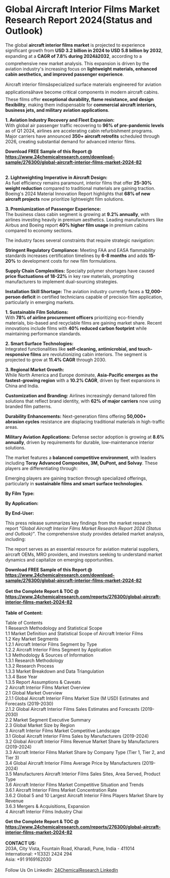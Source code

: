 <h1>Global Aircraft Interior Films Market Research Report 2024(Status and Outlook)</h1><p>The global <strong>aircraft interior films market</strong> is projected to experience significant growth from <strong>USD 3.2 billion in 2024 to USD 5.8 billion by 2032</strong>, expanding at a <strong>CAGR of 7.8% during 2024â2032</strong>, according to a comprehensive new market analysis. This expansion is driven by the aviation industry's increasing focus on <strong>lightweight materials, enhanced cabin aesthetics, and improved passenger experience</strong>.</p><p>Aircraft interior filmsâspecialized surface materials engineered for aviation applicationsâhave become critical components in modern aircraft cabins. These films offer <strong>exceptional durability, flame resistance, and design flexibility</strong>, making them indispensable for <strong>commercial aircraft interiors, business jets, and military aviation applications</strong>.</p><p><strong>1. Aviation Industry Recovery and Fleet Expansion:</strong><br>
With global air passenger traffic recovering to <strong>96% of pre-pandemic levels</strong> as of Q1 2024, airlines are accelerating cabin refurbishment programs. Major carriers have announced <strong>350+ aircraft retrofits</strong> scheduled through 2026, creating substantial demand for advanced interior films.</p><div><b>Download FREE Sample of this Report @ 
            <a href="https://www.24chemicalresearch.com/download-sample/276300/global-aircraft-interior-films-market-2024-82">
            https://www.24chemicalresearch.com/download-sample/276300/global-aircraft-interior-films-market-2024-82</a></b></div><br><p><strong>2. Lightweighting Imperative in Aircraft Design:</strong><br>
As fuel efficiency remains paramount, interior films that offer <strong>25-30% weight reduction</strong> compared to traditional materials are gaining traction. Boeing's 2024 Material Innovation Report highlights that <strong>68% of new aircraft projects</strong> now prioritize lightweight film solutions.</p><p><strong>3. Premiumization of Passenger Experience:</strong><br>
The business class cabin segment is growing at <strong>9.2% annually</strong>, with airlines investing heavily in premium aesthetics. Leading manufacturers like Airbus and Boeing report <strong>40% higher film usage</strong> in premium cabins compared to economy sections.</p><p>The industry faces several constraints that require strategic navigation:</p><p><strong>Stringent Regulatory Compliance:</strong> Meeting FAA and EASA flammability standards increases certification timelines by <strong>6-8 months</strong> and adds <strong>15-20%</strong> to development costs for new film formulations.</p><p><strong>Supply Chain Complexities:</strong> Specialty polymer shortages have caused <strong>price fluctuations of 18-22%</strong> in key raw materials, prompting manufacturers to implement dual-sourcing strategies.</p><p><strong>Installation Skill Shortage:</strong> The aviation industry currently faces a <strong>12,000-person deficit</strong> in certified technicians capable of precision film application, particularly in emerging markets.</p><p><strong>1. Sustainable Film Solutions:</strong><br>
With <strong>78% of airline procurement officers</strong> prioritizing eco-friendly materials, bio-based and recyclable films are gaining market share. Recent innovations include films with <strong>40% reduced carbon footprint</strong> while maintaining performance standards.</p><p><strong>2. Smart Surface Technologies:</strong><br>
Integrated functionalities like <strong>self-cleaning, antimicrobial, and touch-responsive films</strong> are revolutionizing cabin interiors. The segment is projected to grow at <strong>11.4% CAGR</strong> through 2030.</p><p><strong>3. Regional Market Growth:</strong><br>
While North America and Europe dominate, <strong>Asia-Pacific emerges as the fastest-growing region</strong> with a <strong>10.2% CAGR</strong>, driven by fleet expansions in China and India.</p><p><strong>Customization and Branding:</strong> Airlines increasingly demand tailored film solutions that reflect brand identity, with <strong>62% of major carriers</strong> now using branded film patterns.</p><p><strong>Durability Enhancements:</strong> Next-generation films offering <strong>50,000+ abrasion cycles</strong> resistance are displacing traditional materials in high-traffic areas.</p><p><strong>Military Aviation Applications:</strong> Defense sector adoption is growing at <strong>8.6% annually</strong>, driven by requirements for durable, low-maintenance interior solutions.</p><p>The market features a <strong>balanced competitive environment</strong>, with leaders including <strong>Toray Advanced Composites, 3M, DuPont, and Solvay</strong>. These players are differentiating through:</p><p>Emerging players are gaining traction through specialized offerings, particularly in <strong>sustainable films and smart surface technologies</strong>.</p><p><strong>By Film Type:</strong></p><p><strong>By Application:</strong></p><p><strong>By End-User:</strong></p><p>This press release summarizes key findings from the market research report <em>"Global Aircraft Interior Films Market Research Report 2024 (Status and Outlook)"</em>. The comprehensive study provides detailed market analysis, including:</p><p>The report serves as an essential resource for aviation material suppliers, aircraft OEMs, MRO providers, and investors seeking to understand market dynamics and capitalize on emerging opportunities.</p><div><b>Download FREE Sample of this Report @ 
            <a href="https://www.24chemicalresearch.com/download-sample/276300/global-aircraft-interior-films-market-2024-82">
            https://www.24chemicalresearch.com/download-sample/276300/global-aircraft-interior-films-market-2024-82</a></b></div><br><div><b>Get the Complete Report & TOC @ 
            <a href="https://www.24chemicalresearch.com/reports/276300/global-aircraft-interior-films-market-2024-82">
            https://www.24chemicalresearch.com/reports/276300/global-aircraft-interior-films-market-2024-82</a></b></div><br>
            <b>Table of Content:</b><p>Table of Contents<br />
1 Research Methodology and Statistical Scope<br />
1.1 Market Definition and Statistical Scope of Aircraft Interior Films<br />
1.2 Key Market Segments<br />
1.2.1 Aircraft Interior Films Segment by Type<br />
1.2.2 Aircraft Interior Films Segment by Application<br />
1.3 Methodology & Sources of Information<br />
1.3.1 Research Methodology<br />
1.3.2 Research Process<br />
1.3.3 Market Breakdown and Data Triangulation<br />
1.3.4 Base Year<br />
1.3.5 Report Assumptions & Caveats<br />
2 Aircraft Interior Films Market Overview<br />
2.1 Global Market Overview<br />
2.1.1 Global Aircraft Interior Films Market Size (M USD) Estimates and Forecasts (2019-2030)<br />
2.1.2 Global Aircraft Interior Films Sales Estimates and Forecasts (2019-2030)<br />
2.2 Market Segment Executive Summary<br />
2.3 Global Market Size by Region<br />
3 Aircraft Interior Films Market Competitive Landscape<br />
3.1 Global Aircraft Interior Films Sales by Manufacturers (2019-2024)<br />
3.2 Global Aircraft Interior Films Revenue Market Share by Manufacturers (2019-2024)<br />
3.3 Aircraft Interior Films Market Share by Company Type (Tier 1, Tier 2, and Tier 3)<br />
3.4 Global Aircraft Interior Films Average Price by Manufacturers (2019-2024)<br />
3.5 Manufacturers Aircraft Interior Films Sales Sites, Area Served, Product Type<br />
3.6 Aircraft Interior Films Market Competitive Situation and Trends<br />
3.6.1 Aircraft Interior Films Market Concentration Rate<br />
3.6.2 Global 5 and 10 Largest Aircraft Interior Films Players Market Share by Revenue<br />
3.6.3 Mergers & Acquisitions, Expansion<br />
4 Aircraft Interior Films Industry Chai</p><div><b>Get the Complete Report & TOC @ 
            <a href="https://www.24chemicalresearch.com/reports/276300/global-aircraft-interior-films-market-2024-82">
            https://www.24chemicalresearch.com/reports/276300/global-aircraft-interior-films-market-2024-82</a></b></div><br><b>CONTACT US:</b><br>
            203A, City Vista, Fountain Road, Kharadi, Pune, India - 411014<br>
            International: +1(332) 2424 294<br>
            Asia: +91 9169162030 <br><br>
            Follow Us On LinkedIn: <a href="https://www.linkedin.com/company/24chemicalresearch/">24ChemicalResearch LinkedIn</a>